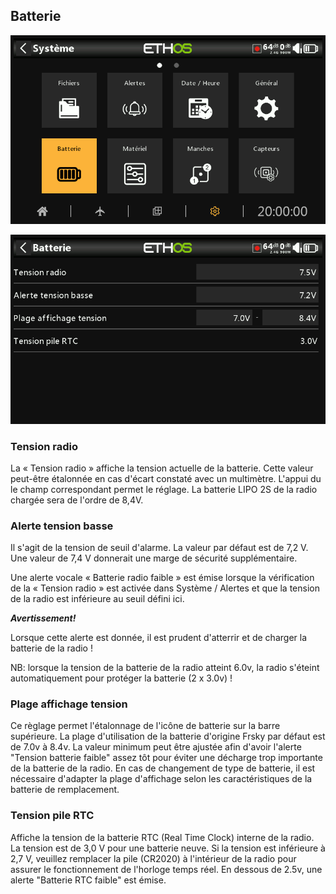 ## Batterie

![Icône Batterie](../assets/system-icon-battery.png)

![Batterie](../assets/system-battery.png)

### Tension radio

La « Tension radio » affiche la tension actuelle de la batterie. Cette valeur peut-être étalonnée en cas d'écart constaté avec un multimètre. L'appui du le champ correspondant permet le réglage. La batterie LIPO 2S de la radio chargée sera de l'ordre de 8,4V.

### Alerte tension basse

Il s'agit de la tension de seuil d'alarme. La valeur par défaut est de 7,2 V. Une valeur de 7,4 V donnerait une marge de sécurité supplémentaire.

Une alerte vocale « Batterie radio faible » est émise lorsque la vérification de la « Tension radio » est activée dans Système / Alertes et que la tension de la radio est inférieure au seuil défini ici.

_**Avertissement!**_

Lorsque cette alerte est donnée, il est prudent d'atterrir et de charger la batterie de la radio !

NB:  lorsque la tension de la batterie de la radio atteint 6.0v, la radio s'éteint automatiquement pour protéger la batterie (2 x 3.0v) !

### Plage affichage tension

Ce règlage permet l'étalonnage de l'icône de batterie sur la barre supérieure. La plage d'utilisation de la batterie d'origine Frsky par défaut est de 7.0v à 8.4v. La valeur minimum peut être ajustée afin d'avoir l'alerte "Tension batterie faible" assez tôt pour éviter une décharge trop importante de la batterie de la radio.
En cas de changement de type de batterie, il est nécessaire d'adapter la plage d'affichage selon les caractéristiques de la batterie de remplacement.

### Tension pile RTC

Affiche la tension de la batterie RTC (Real Time Clock) interne de la radio. La tension est de 3,0 V pour une batterie neuve. Si la tension est inférieure à 2,7 V, veuillez remplacer la pile (CR2020) à l'intérieur de la radio pour assurer le fonctionnement de l'horloge temps réel. En dessous de 2.5v, une alerte "Batterie RTC faible" est émise.
